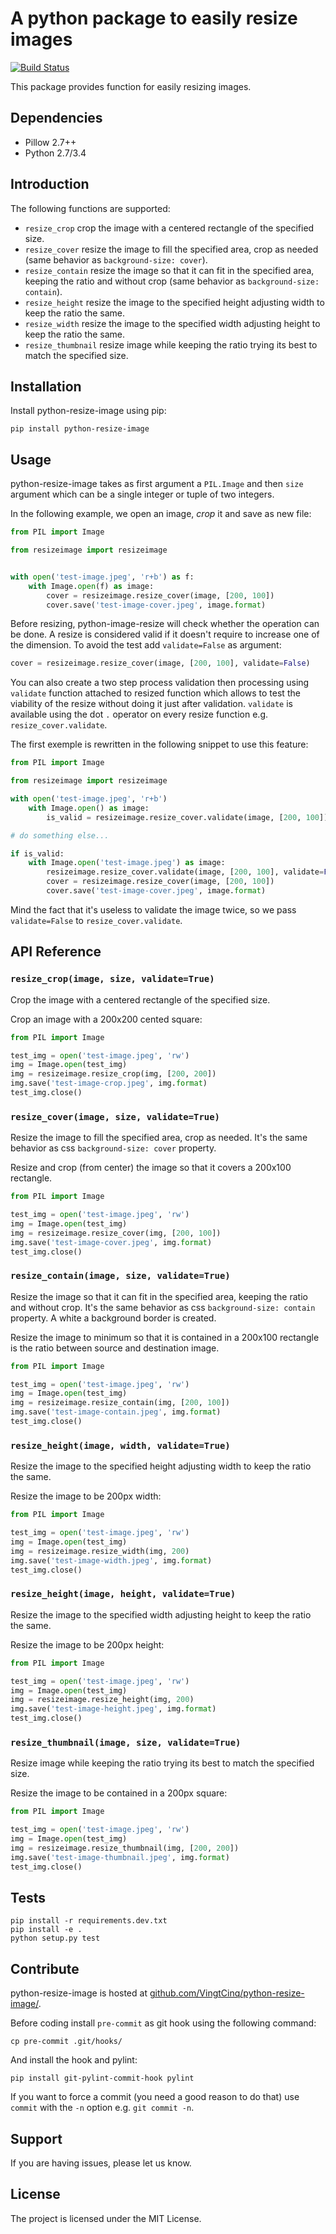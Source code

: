 # A python package to easily resize images

[![Build Status](https://travis-ci.org/VingtCinq/python-resize-image.svg?branch=master)](https://travis-ci.org/VingtCinq/python-resize-image)

This package provides function for easily resizing images.

## Dependencies

- Pillow 2.7++
- Python 2.7/3.4

## Introduction

The following functions are supported:

* `resize_crop` crop the image with a centered rectangle of the specified size.
* `resize_cover` resize the image to fill the specified area, crop as needed (same behavior as `background-size: cover`).
* `resize_contain` resize the image so that it can fit in the specified area, keeping the ratio and without crop (same behavior as `background-size: contain`). 
* `resize_height` resize the image to the specified height adjusting width to keep the ratio the same.
* `resize_width` resize the image to the specified width adjusting height to keep the ratio the same.
* `resize_thumbnail` resize image while keeping the ratio trying its best to match the specified size.



## Installation


Install python-resize-image using pip:

```
pip install python-resize-image
```


## Usage


python-resize-image takes as first argument a `PIL.Image` and then `size` argument which can be a single integer or tuple of two integers.

In the following example, we open an image, *crop* it and save as new file:

```python
from PIL import Image

from resizeimage import resizeimage


with open('test-image.jpeg', 'r+b') as f:
    with Image.open(f) as image:
        cover = resizeimage.resize_cover(image, [200, 100])
        cover.save('test-image-cover.jpeg', image.format)
```

Before resizing, python-image-resize will check whether the operation can be done. A resize is considered valid if it doesn't require to increase
one of the dimension. To avoid the test add `validate=False` as argument:

```python
cover = resizeimage.resize_cover(image, [200, 100], validate=False)
```

You can also create a two step process validation then processing using `validate` function attached to resized function which allows to test the viability of the resize without doing it just after validation. `validate` is available using the dot `.` operator on every resize function e.g. `resize_cover.validate`.

The first exemple is rewritten in the following snippet to use this feature:

```python
from PIL import Image

from resizeimage import resizeimage

with open('test-image.jpeg', 'r+b')
    with Image.open() as image:
        is_valid = resizeimage.resize_cover.validate(image, [200, 100])

# do something else...

if is_valid:
    with Image.open('test-image.jpeg') as image:
        resizeimage.resize_cover.validate(image, [200, 100], validate=False)
        cover = resizeimage.resize_cover(image, [200, 100]) 
        cover.save('test-image-cover.jpeg', image.format)
```

Mind the fact that it's useless to validate the image twice, so we pass `validate=False` to `resize_cover.validate`.

## API Reference

### `resize_crop(image, size, validate=True)`

Crop the image with a centered rectangle of the specified size.

Crop an image with a 200x200 cented square:

```python
from PIL import Image

test_img = open('test-image.jpeg', 'rw')
img = Image.open(test_img)
img = resizeimage.resize_crop(img, [200, 200])
img.save('test-image-crop.jpeg', img.format)
test_img.close()
```

### `resize_cover(image, size, validate=True)`

Resize the image to fill the specified area, crop as needed. It's the same behavior as css `background-size: cover` property.

Resize and crop (from center) the image so that it covers a 200x100 rectangle.

```python
from PIL import Image

test_img = open('test-image.jpeg', 'rw')
img = Image.open(test_img)
img = resizeimage.resize_cover(img, [200, 100])
img.save('test-image-cover.jpeg', img.format)
test_img.close()
```

### `resize_contain(image, size, validate=True)`

Resize the image so that it can fit in the specified area, keeping the ratio and without crop. It's the same behavior as css `background-size: contain` property. A white a background border is created.

Resize the image to minimum so that it is contained in a 200x100 rectangle is the ratio between source and destination image.

```python
from PIL import Image

test_img = open('test-image.jpeg', 'rw')
img = Image.open(test_img)
img = resizeimage.resize_contain(img, [200, 100])
img.save('test-image-contain.jpeg', img.format)
test_img.close()
```

### `resize_height(image, width, validate=True)`

Resize the image to the specified height adjusting width to keep the ratio the same.

Resize the image to be 200px width:

```python
from PIL import Image

test_img = open('test-image.jpeg', 'rw')
img = Image.open(test_img)
img = resizeimage.resize_width(img, 200)
img.save('test-image-width.jpeg', img.format)
test_img.close()
```

### `resize_height(image, height, validate=True)`

Resize the image to the specified width adjusting height to keep the ratio the same.

Resize the image to be 200px height:

```python
from PIL import Image

test_img = open('test-image.jpeg', 'rw')
img = Image.open(test_img)
img = resizeimage.resize_height(img, 200)
img.save('test-image-height.jpeg', img.format)
test_img.close()
```

### `resize_thumbnail(image, size, validate=True)`

Resize image while keeping the ratio trying its best to match the specified size.

Resize the image to be contained in a 200px square:

```python
from PIL import Image

test_img = open('test-image.jpeg', 'rw')
img = Image.open(test_img)
img = resizeimage.resize_thumbnail(img, [200, 200])
img.save('test-image-thumbnail.jpeg', img.format)
test_img.close()
```

## Tests

```
pip install -r requirements.dev.txt
pip install -e .
python setup.py test
```

## Contribute

python-resize-image is hosted at [github.com/VingtCinq/python-resize-image/](https://github.com/VingtCinq/python-resize-image).

Before coding install `pre-commit` as git hook using the following command:

```
cp pre-commit .git/hooks/
```

And install the hook and pylint:

```
pip install git-pylint-commit-hook pylint
```

If you want to force a commit (you need a good reason to do that) use `commit` with the `-n` option e.g. `git commit -n`.


## Support

If you are having issues, please let us know.

## License

The project is licensed under the MIT License.
